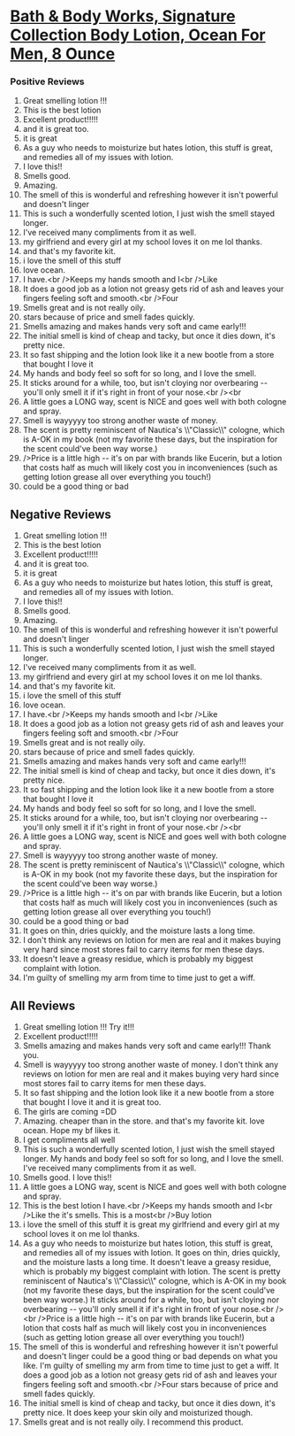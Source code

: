 # [Bath &amp; Body Works, Signature Collection Body Lotion, Ocean For Men, 8 Ounce](https://products.checkmycream.com/products/Bath-and-Body-Works-Signature-Collection-Body-Lotion-Ocean-For-Men-8-Ounce.html)

### Positive Reviews

<ol>
      <li>Great smelling lotion !!!</li>
      <li>This is the best lotion</li>
      <li>Excellent product!!!!!</li>
      <li>and it is great too.</li>
      <li>it is great</li>
      <li>As a guy who needs to moisturize but hates lotion, this stuff is great, and remedies all of my issues with lotion.  </li>
      <li>I love this!!</li>
      <li>Smells good.</li>
      <li>Amazing.</li>
      <li>The smell of this is wonderful and refreshing however it isn&#x27;t powerful and doesn&#x27;t linger</li>
      <li>This is such a wonderfully scented lotion, I just wish the smell stayed longer.</li>
      <li>I&#x27;ve received many compliments from it as well.</li>
      <li>my girlfriend and every girl at my school loves it on me lol thanks.</li>
      <li>and that&#x27;s my favorite kit.</li>
      <li>i love the smell of this stuff</li>
      <li>love ocean.</li>
      <li>I have.&lt;br /&gt;Keeps my hands smooth and I&lt;br /&gt;Like</li>
      <li>It does a good job as a lotion not greasy gets rid of ash and leaves your fingers feeling soft and smooth.&lt;br /&gt;Four</li>
      <li>Smells great and is not really oily.</li>
      <li>stars because of price and smell fades quickly.</li>
      <li>Smells amazing and makes hands very soft and came early!!!</li>
      <li>The initial smell is kind of cheap and tacky, but once it dies down, it&#x27;s pretty nice.</li>
      <li>It so fast shipping and the lotion look like it a new bootle from a store that bought I love it</li>
      <li>My hands and body feel so soft for so long, and I love the smell.</li>
      <li>It sticks around for a while, too, but isn&#x27;t cloying nor overbearing -- you&#x27;ll only smell it if it&#x27;s right in front of your nose.&lt;br /&gt;&lt;br</li>
      <li>A little goes a LONG way, scent is NICE and goes well with both cologne and spray.</li>
      <li>Smell is wayyyyy too strong another waste of money.</li>
      <li>The scent is pretty reminiscent of Nautica&#x27;s \\&quot;Classic\\&quot; cologne, which is A-OK in my book (not my favorite these days, but the inspiration for the scent could&#x27;ve been way worse.)  </li>
      <li>/&gt;Price is a little high -- it&#x27;s on par with brands like Eucerin, but a lotion that costs half as much will likely cost you in inconveniences (such as getting lotion grease all over everything you touch!)</li>
      <li>could be a good thing or bad</li>
</ol>


<h2>Negative Reviews</h2>
<ol>
<li> Great smelling lotion !!!</li>
<li> This is the best lotion</li>
<li> Excellent product!!!!!</li>
<li> and it is great too.</li>
<li> it is great</li>
<li> As a guy who needs to moisturize but hates lotion, this stuff is great, and remedies all of my issues with lotion.  </li>
<li> I love this!!</li>
<li> Smells good.</li>
<li> Amazing.</li>
<li> The smell of this is wonderful and refreshing however it isn&#x27;t powerful and doesn&#x27;t linger</li>
<li> This is such a wonderfully scented lotion, I just wish the smell stayed longer.</li>
<li> I&#x27;ve received many compliments from it as well.</li>
<li> my girlfriend and every girl at my school loves it on me lol thanks.</li>
<li> and that&#x27;s my favorite kit.</li>
<li> i love the smell of this stuff</li>
<li> love ocean.</li>
<li> I have.&lt;br /&gt;Keeps my hands smooth and I&lt;br /&gt;Like</li>
<li> It does a good job as a lotion not greasy gets rid of ash and leaves your fingers feeling soft and smooth.&lt;br /&gt;Four</li>
<li> Smells great and is not really oily.</li>
<li> stars because of price and smell fades quickly.</li>
<li> Smells amazing and makes hands very soft and came early!!!</li>
<li> The initial smell is kind of cheap and tacky, but once it dies down, it&#x27;s pretty nice.</li>
<li> It so fast shipping and the lotion look like it a new bootle from a store that bought I love it</li>
<li> My hands and body feel so soft for so long, and I love the smell.</li>
<li> It sticks around for a while, too, but isn&#x27;t cloying nor overbearing -- you&#x27;ll only smell it if it&#x27;s right in front of your nose.&lt;br /&gt;&lt;br</li>
<li> A little goes a LONG way, scent is NICE and goes well with both cologne and spray.</li>
<li> Smell is wayyyyy too strong another waste of money.</li>
<li> The scent is pretty reminiscent of Nautica&#x27;s \\&quot;Classic\\&quot; cologne, which is A-OK in my book (not my favorite these days, but the inspiration for the scent could&#x27;ve been way worse.)  </li>
<li> /&gt;Price is a little high -- it&#x27;s on par with brands like Eucerin, but a lotion that costs half as much will likely cost you in inconveniences (such as getting lotion grease all over everything you touch!)</li>
<li> could be a good thing or bad</li>
<li> It goes on thin, dries quickly, and the moisture lasts a long time.  </li>
<li> I don&#x27;t think any reviews on lotion for men are real and it makes buying very hard since most stores fail to carry items for men these days.</li>
<li> It doesn&#x27;t leave a greasy residue, which is probably my biggest complaint with lotion.  </li>
<li> I&#x27;m guilty of smelling my arm from time to time just to get a wiff.</li>
</ol>

<h2>All Reviews</h2>

<ol>
    <li> Great smelling lotion !!! Try it!!!</li>
    <li> Excellent product!!!!!</li>
    <li> Smells amazing and makes hands very soft and came early!!! Thank you.</li>
    <li> Smell is wayyyyy too strong another waste of money. I don&#x27;t think any reviews on lotion for men are real and it makes buying very hard since most stores fail to carry items for men these days.</li>
    <li> It so fast shipping and the lotion look like it a new bootle from a store that bought I love it and it is great too.</li>
    <li> The girls are coming &#x3D;DD</li>
    <li> Amazing. cheaper than in the store. and that&#x27;s my favorite kit. love ocean. Hope my bf likes it.</li>
    <li> I get compliments all well</li>
    <li> This is such a wonderfully scented lotion, I just wish the smell stayed longer. My hands and body feel so soft for so long, and I love the smell. I&#x27;ve received many compliments from it as well.</li>
    <li> Smells good. I love this!!</li>
    <li> A little goes a LONG way, scent is NICE and goes well with both cologne and spray.</li>
    <li> This is the best lotion I have.&lt;br /&gt;Keeps my hands smooth and I&lt;br /&gt;Like the it&#x27;s smells. This is a most&lt;br /&gt;Buy lotion</li>
    <li> i love the smell of this stuff it is great my girlfriend and every girl at my school loves it on me lol thanks.</li>
    <li> As a guy who needs to moisturize but hates lotion, this stuff is great, and remedies all of my issues with lotion.  It goes on thin, dries quickly, and the moisture lasts a long time.  It doesn&#x27;t leave a greasy residue, which is probably my biggest complaint with lotion.  The scent is pretty reminiscent of Nautica&#x27;s \\&quot;Classic\\&quot; cologne, which is A-OK in my book (not my favorite these days, but the inspiration for the scent could&#x27;ve been way worse.)  It sticks around for a while, too, but isn&#x27;t cloying nor overbearing -- you&#x27;ll only smell it if it&#x27;s right in front of your nose.&lt;br /&gt;&lt;br /&gt;Price is a little high -- it&#x27;s on par with brands like Eucerin, but a lotion that costs half as much will likely cost you in inconveniences (such as getting lotion grease all over everything you touch!)</li>
    <li> The smell of this is wonderful and refreshing however it isn&#x27;t powerful and doesn&#x27;t linger could be a good thing or bad depends on what you like. I&#x27;m guilty of smelling my arm from time to time just to get a wiff. It does a good job as a lotion not greasy gets rid of ash and leaves your fingers feeling soft and smooth.&lt;br /&gt;Four stars because of price and smell fades quickly.</li>
    <li> The initial smell is kind of cheap and tacky, but once it dies down, it&#x27;s pretty nice. It does keep your skin oily and moisturized though.</li>
    <li> Smells great and is not really oily. I recommend this product.</li>
</ol>




